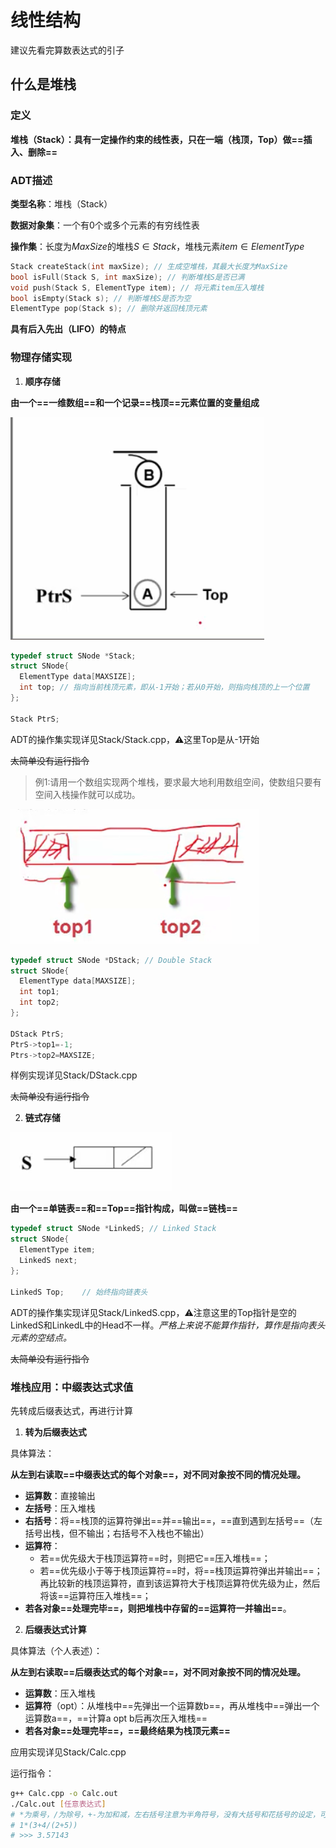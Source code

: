 # 线性结构

建议先看完算数表达式的引子

## 什么是堆栈

### 定义

**堆栈（Stack）：具有一定操作约束的线性表，只在一端（栈顶，Top）做==插入、删除==**

### ADT描述

**类型名称**：堆栈（Stack）

**数据对象集**：一个有0个或多个元素的有穷线性表

**操作集**：长度为$MaxSize$的堆栈$S\in Stack$，堆栈元素$item\in ElementType$

```c++
Stack createStack(int maxSize); // 生成空堆栈，其最大长度为MaxSize
bool isFull(Stack S, int maxSize); // 判断堆栈S是否已满
void push(Stack S, ElementType item); // 将元素item压入堆栈
bool isEmpty(Stack s); // 判断堆栈S是否为空
ElementType pop(Stack s); // 删除并返回栈顶元素
```

**具有后入先出（LIFO）的特点**

### 物理存储实现

1. **顺序存储**

**由一个==一维数组==和一个记录==栈顶==元素位置的变量组成**

![Stack](https://github.com/Wishrem/Data-Structure/blob/main/Chp%202/img/Stack.png)

```c++
typedef struct SNode *Stack;
struct SNode{
  ElementType data[MAXSIZE];
  int top; // 指向当前栈顶元素，即从-1开始；若从0开始，则指向栈顶的上一个位置
};

Stack PtrS;
```

ADT的操作集实现详见Stack/Stack.cpp，⚠️这里Top是从-1开始

~~太简单没有运行指令~~

> 例1:请用一个数组实现两个堆栈，要求最大地利用数组空间，使数组只要有空间入栈操作就可以成功。

![Double Stack](https://github.com/Wishrem/Data-Structure/blob/main/Chp%202/img/Eg1.png)

```c++
typedef struct SNode *DStack; // Double Stack
struct SNode{
  ElementType data[MAXSIZE];
  int top1;
  int top2;
};

DStack PtrS;
PtrS->top1=-1;
Ptrs->top2=MAXSIZE;
```

样例实现详见Stack/DStack.cpp

~~太简单没有运行指令~~

2. **链式存储**

![LinkedS](https://github.com/Wishrem/Data-Structure/blob/main/Chp%202/img/LinkedS.png)

**由一个==单链表==和==Top==指针构成，叫做==链栈==**

```c++
typedef struct SNode *LinkedS; // Linked Stack
struct SNode{
  ElementType item;
  LinkedS next;
};

LinkedS Top;	// 始终指向链表头
```

ADT的操作集实现详见Stack/LinkedS.cpp，⚠️注意这里的Top指针是空的LinkedS和LinkedL中的Head不一样。*严格上来说不能算作指针，算作是指向表头元素的空结点。*

~~太简单没有运行指令~~

### 堆栈应用：中缀表达式求值

先转成后缀表达式，再进行计算



1. **转为后缀表达式**

具体算法：

**从左到右读取==中缀表达式的每个对象==，对不同对象按不同的情况处理。**

- **运算数**：直接输出
- **左括号**：压入堆栈
- **右括号**：将==栈顶的运算符弹出==并==输出==，==直到遇到左括号==（左括号出栈，但不输出；右括号不入栈也不输出）
- **运算符**：
  - 若==优先级大于栈顶运算符==时，则把它==压入堆栈==；
  - 若==优先级小于等于栈顶运算符==时，将==栈顶运算符弹出并输出==；再比较新的栈顶运算符，直到该运算符大于栈顶运算符优先级为止，然后将该==运算符压入堆栈==；
- **若各对象==处理完毕==，则把堆栈中存留的==运算符一并输出==**。

2. **后缀表达式计算**

具体算法（个人表述）：

**从左到右读取==后缀表达式的每个对象==，对不同对象按不同的情况处理。**

- **运算数**：压入堆栈
- **运算符**（opt）：从堆栈中==先弹出一个运算数b==，再从堆栈中==弹出一个运算数a==，==计算a opt b后再次压入堆栈==
- **若各对象==处理完毕==，==最终结果为栈顶元素==**

应用实现详见Stack/Calc.cpp

运行指令：

```bash
g++ Calc.cpp -o Calc.out
./Calc.out [任意表达式]
# *为乘号，/为除号，+-为加和减，左右括号注意为半角符号，没有大括号和花括号的设定，可以为小数
# 1*(3+4/(2+5))
# >>> 3.57143
```

